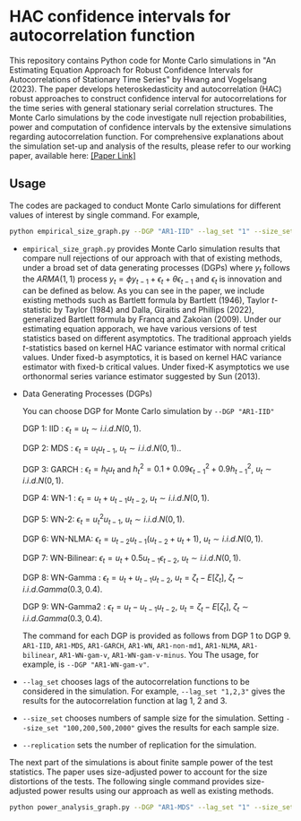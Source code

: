 # HAC confidence intervals for autocorrelation function
This repository contains Python code for Monte Carlo simulations in "An Estimating Equation Approach for Robust Confidence Intervals for Autocorrelations of Stationary Time Series" by Hwang and Vogelsang (2023). The paper develops heteroskedasticity and autocorrelation (HAC) robust approaches to construct confidence interval for autocorrelations for the time series with general stationary serial correlation structures. The Monte Carlo simulations by the code investigate null rejection probabilities, power and computation of confidence intervals by the extensive simulations regarding autocorrelation function. For comprehensive explanations about the simulation set-up and analysis of the results, please refer to our working paper, available here: [[Paper Link]](https://taeyoonhwang.s3.us-east-2.amazonaws.com/Taeyoon_Hwang_JMP.pdf)

## Usage
The codes are packaged to conduct Monte Carlo simulations for different values of interest by single command. For example,

```bash
python empirical_size_graph.py --DGP "AR1-IID" --lag_set "1" --size_set "100,200,500,2000" --phi_set "0.1,0.3,0.5,0.7,0.9,-0.1,-0.3,-0.5,-0.7,-0.9" --replication "1000"
```

* `empirical_size_graph.py` provides Monte Carlo simulation results that compare null rejections of our approach with that of existing methods, under a broad set of data generating processes (DGPs) where
$y_{t}$ follows the $ARMA(1,1)$ process $y_{t}=\phi y_{t-1}+\epsilon_{t}+\theta\epsilon_{t-1}$ and $\epsilon_t$ is innovation and can be defined as below. As you can see in the paper, we include existing methods such as Bartlett formula by Bartlett (1946), Taylor $t$-statistic by Taylor (1984) and Dalla, Giraitis and Phillips (2022), generalized Bartlett formula by Francq and Zakoian (2009). Under our estimating equation apporach, we have various versions of test statistics based on different asymptotics. The traditional approach yields $t$-statistics based on kernel HAC variance estimator with normal critical values. Under fixed-b asymptotics, it is based on kernel HAC variance estimator with fixed-b critical values. Under fixed-K asymptotics we use orthonormal series variance estimator suggested by Sun (2013).

* Data Generating Processes (DGPs)

    You can choose DGP for Monte Carlo simulation by `--DGP "AR1-IID"`

    DGP 1: IID : $\epsilon_{t}=u_{t}\sim i.i.d.N(0,1)$.

    DGP 2: MDS : $\epsilon_{t}=u_{t}u_{t-1},$ $u_{t}\sim i.i.d.N(0,1)$..

    DGP 3: GARCH : $\epsilon_{t}=h_{t}u_{t}$ and $h_{t}^{2}%
    =0.1+0.09\epsilon_{t-1}^{2}+0.9h_{t-1}^{2}$, $u_{t}\sim i.i.d.N(0,1)$.

    DGP 4: WN-1 : $\epsilon_{t}=u_{t}+u_{t-1}u_{t-2},$ $u_{t}\sim
    i.i.d.N(0,1)$.

    DGP 5: WN-2: $\epsilon_{t}=u_{t}^{2}u_{t-1}$, $u_{t}\sim i.i.d.N(0,1)$.

    DGP 6: WN-NLMA: $\epsilon_{t}=u_{t-2}u_{t-1}(u_{t-2}+u_{t}+1)$,
    $u_{t}\sim i.i.d.N(0,1)$.

    DGP 7: WN-Bilinear: $\epsilon_{t}=u_{t}+0.5u_{t-1}\epsilon_{t-2}$,
    $u_{t}\sim i.i.d.N(0,1).$

    DGP 8: WN-Gamma : $\epsilon_{t}=u_{t}+u_{t-1}u_{t-2},$ $u_{t}
    =\zeta_{t}-E[\zeta_{t}],$ $\zeta_{t}\sim i.i.d.Gamma(0.3,0.4)$.

    DGP 9: WN-Gamma2 : $\epsilon_{t}=u_{t}-u_{t-1}u_{t-2},$ $u_{t}
    =\zeta_{t}-E[\zeta_{t}],$ $\zeta_{t}\sim i.i.d.Gamma(0.3,0.4)$.

    The command for each DGP is provided as follows from DGP 1 to DGP 9. `AR1-IID`, `AR1-MDS`, `AR1-GARCH`, `AR1-WN`, `AR1-non-md1`, `AR1-NLMA`, `AR1-bilinear`, `AR1-WN-gam-v`, `AR1-WN-gam-v-minus`. You  The usage, for example, is `--DGP "AR1-WN-gam-v"`.

 *  `--lag_set` chooses lags of the autocorrelation functions to be considered in the simulation. For example, `--lag_set "1,2,3"` gives the results for the autocorrelation function at lag 1, 2 and 3.

*   `--size_set` chooses numbers of sample size for the simulation. Setting `--size_set "100,200,500,2000"` gives the results for each sample size.

*   `--replication` sets the number of replication for the simulation.

The next part of the simulations is about finite sample power of the test statistics. The paper uses size-adjusted power to account for the size distortions of the tests. The following single command provides size-adjusted power results using our approach as well as existing methods.
```bash
python power_analysis_graph.py --DGP "AR1-MDS" --lag_set "1" --size_set "100,200,300,500" --null_phi "0.5" --delta_set "0.1,0.2,0.3,0.4,0.5,0.6,0.7,0.8,0.9" --replication "3000" --size_adj_replication "3000" --two_sided_sig_level "0.025"
```


<!--
This is 

This sentence uses delimiters to show math inline:  $\sqrt{3x-1}+(1+x)^2$

**The Cauchy-Schwarz Inequality**
$$\left( \sum_{k=1}^n a_k b_k \right)^2 \leq \left( \sum_{k=1}^n a_k^2 \right) \left( \sum_{k=1}^n b_k^2 \right)$$
-->